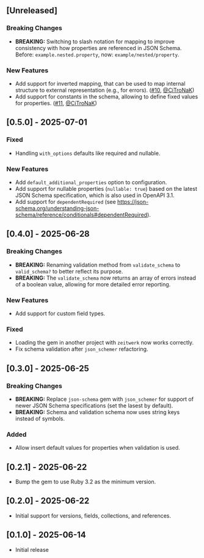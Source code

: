 ## [Unreleased]

### Breaking Changes
- **BREAKING:** Switching to slash notation for mapping to improve consistency with how properties are referenced in JSON Schema. Before: `example.nested.property`, now: `example/nested/property`.

### New Features
- Add support for inverted mapping, that can be used to map internal structure to external representation (e.g., for errors). ([#10](https://github.com/CiTroNaK/verquest/pull/10), [@CiTroNaK](https://github.com/CiTroNaK))
- Add support for constants in the schema, allowing to define fixed values for properties. ([#11](https://github.com/CiTroNaK/verquest/pull/11), [@CiTroNaK](https://github.com/CiTroNaK))

## [0.5.0] - 2025-07-01

### Fixed
- Handling `with_options` defaults like required and nullable.

### New Features
- Add `default_additional_properties` option to configuration.
- Add support for nullable properties (`nullable: true`) based on the latest JSON Schema specification, which is also used in OpenAPI 3.1.
- Add support for `dependentRequired` (see https://json-schema.org/understanding-json-schema/reference/conditionals#dependentRequired).

## [0.4.0] - 2025-06-28

### Breaking Changes
- **BREAKING:** Renaming validation method from `validate_schema` to `valid_schema?` to better reflect its purpose.
- **BREAKING:** The `validate_schema` now returns an array of errors instead of a boolean value, allowing for more detailed error reporting.

### New Features
- Add support for custom field types.

### Fixed
- Loading the gem in another project with `zeitwerk` now works correctly.
- Fix schema validation after `json_schemer` refactoring.

## [0.3.0] - 2025-06-25

### Breaking Changes
- **BREAKING:** Replace `json-schema` gem with `json_schemer` for support of newer JSON Schema specifications (set the lasest by default).
- **BREAKING:** Schema and validation schema now uses string keys instead of symbols.

### Added
- Allow insert default values for properties when validation is used.

## [0.2.1] - 2025-06-22

- Bump the gem to use Ruby 3.2 as the minimum version.

## [0.2.0] - 2025-06-22

- Initial support for versions, fields, collections, and references.

## [0.1.0] - 2025-06-14

- Initial release
